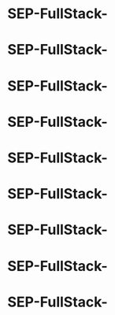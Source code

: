 # SEP-FullStack-
# SEP-FullStack-
# SEP-FullStack-
# SEP-FullStack-
# SEP-FullStack-
# SEP-FullStack-
# SEP-FullStack-
# SEP-FullStack-
# SEP-FullStack-
